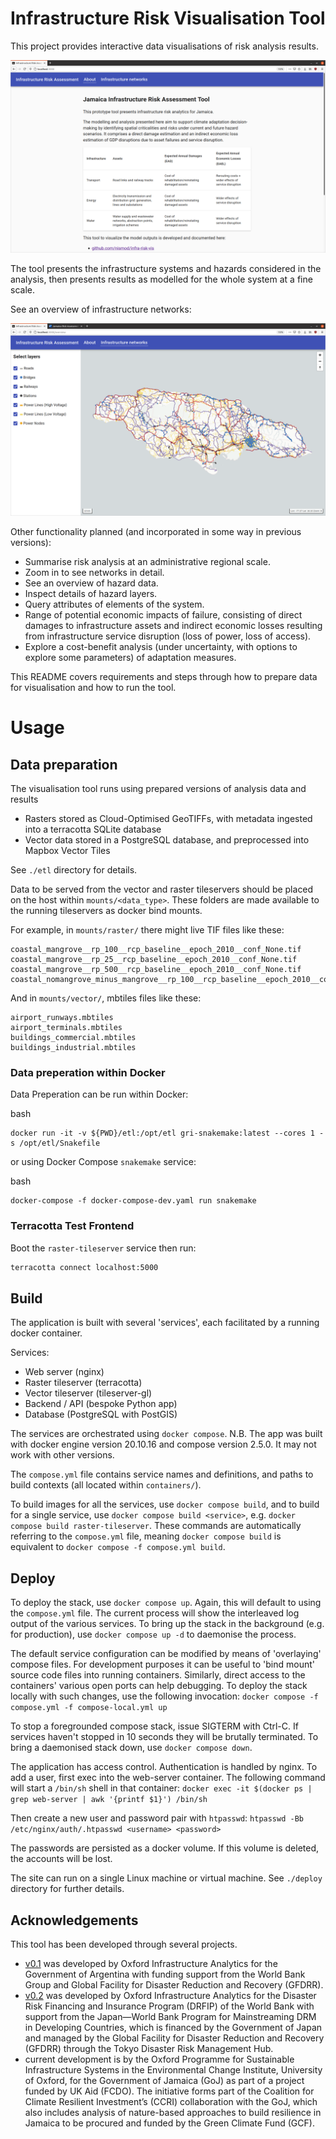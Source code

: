 # Infrastructure Risk Visualisation Tool

This project provides interactive data visualisations of risk analysis results.

![About](images/screenshot-about.png)

The tool presents the infrastructure systems and hazards considered in the
analysis, then presents results as modelled for the whole system at a fine
scale.

See an overview of infrastructure networks:

![Networks](images/screenshot-overview.png)

Other functionality planned (and incorporated in some way in previous versions):

- Summarise risk analysis at an administrative regional scale.
- Zoom in to see networks in detail.
- See an overview of hazard data.
- Inspect details of hazard layers.
- Query attributes of elements of the system.
- Range of potential economic impacts of failure, consisting of direct damages
  to infrastructure assets and indirect economic losses resulting from
  infrastructure service disruption (loss of power, loss of access).
- Explore a cost-benefit analysis (under uncertainty, with options to explore
  some parameters) of adaptation measures.

This README covers requirements and steps through how to prepare data for
visualisation and how to run the tool.

# Usage

## Data preparation

The visualisation tool runs using prepared versions of analysis data and
results
- Rasters stored as Cloud-Optimised GeoTIFFs, with metadata ingested into
  a terracotta SQLite database
- Vector data stored in a PostgreSQL database, and preprocessed into Mapbox
  Vector Tiles

See `./etl` directory for details.

Data to be served from the vector and raster tileservers should be placed on
the host within `mounts/<data_type>`. These folders are made available to the
running tileservers as docker bind mounts.

For example, in `mounts/raster/` there might live TIF files like these:
```
coastal_mangrove__rp_100__rcp_baseline__epoch_2010__conf_None.tif
coastal_mangrove__rp_25__rcp_baseline__epoch_2010__conf_None.tif
coastal_mangrove__rp_500__rcp_baseline__epoch_2010__conf_None.tif
coastal_nomangrove_minus_mangrove__rp_100__rcp_baseline__epoch_2010__conf_None.tif
```

And in `mounts/vector/`, mbtiles files like these:
```
airport_runways.mbtiles
airport_terminals.mbtiles
buildings_commercial.mbtiles
buildings_industrial.mbtiles
```

### Data preperation within Docker

Data Preperation can be run within Docker:

bash
```
docker run -it -v ${PWD}/etl:/opt/etl gri-snakemake:latest --cores 1 -s /opt/etl/Snakefile
```

or using Docker Compose `snakemake` service:

bash
```
docker-compose -f docker-compose-dev.yaml run snakemake
```

### Terracotta Test Frontend

Boot the `raster-tileserver` service then run:

```bash
terracotta connect localhost:5000
```

## Build

The application is built with several 'services', each facilitated by a running
docker container.

Services:
- Web server (nginx)
- Raster tileserver (terracotta)
- Vector tileserver (tileserver-gl)
- Backend / API (bespoke Python app)
- Database (PostgreSQL with PostGIS)

The services are orchestrated using `docker compose`. N.B. The app was built
with docker engine version 20.10.16 and compose version 2.5.0. It may not work
with other versions.

The `compose.yml` file contains service names and definitions, and paths to
build contexts (all located within `containers/`).

To build images for all the services, use `docker compose build`, and to build
for a single service, use `docker compose build <service>`, e.g.
`docker compose build raster-tileserver`. These commands are automatically
referring to the `compose.yml` file, meaning `docker compose build` is
equivalent to `docker compose -f compose.yml build`.

## Deploy

To deploy the stack, use `docker compose up`. Again, this will default to using
the `compose.yml` file. The current process will show the interleaved log
output of the various services. To bring up the stack in the background (e.g.
for production), use `docker compose up -d` to daemonise the process.

The default service configuration can be modified by means of 'overlaying'
compose files. For development purposes it can be useful to 'bind mount' source
code files into running containers. Similarly, direct access to the containers'
various open ports can help debugging. To deploy the stack locally with such
changes, use the following invocation:
`docker compose -f compose.yml -f compose-local.yml up`

To stop a foregrounded compose stack, issue SIGTERM with Ctrl-C. If services
haven't stopped in 10 seconds they will be brutally terminated. To bring a
daemonised stack down, use `docker compose down`.

The application has access control. Authentication is handled by nginx. To add
a user, first exec into the web-server container. The following command will
start a `/bin/sh` shell in that container:
`docker exec -it $(docker ps | grep web-server | awk '{printf $1}') /bin/sh`

Then create a new user and password pair with `htpasswd`:
`htpasswd -Bb /etc/nginx/auth/.htpasswd <username> <password>`

The passwords are persisted as a docker volume. If this volume is deleted, the
accounts will be lost.

The site can run on a single Linux machine or virtual machine. See `./deploy`
directory for further details.

## Acknowledgements

This tool has been developed through several projects.

- [v0.1](https://github.com/oi-analytics/oi-risk-vis/releases/tag/v0.1-argentina)
  was developed by Oxford Infrastructure Analytics for the Government of
  Argentina with funding support from the World Bank Group and Global Facility
  for Disaster Reduction and Recovery (GFDRR).
- [v0.2](https://github.com/oi-analytics/oi-risk-vis/releases/tag/v0.2.0-seasia)
  was developed by Oxford Infrastructure Analytics for the Disaster Risk
  Financing and Insurance Program (DRFIP) of the World Bank with support from
  the Japan&mdash;World Bank Program for Mainstreaming DRM in Developing
  Countries, which is financed by the Government of Japan and managed by the
  Global Facility for Disaster Reduction and Recovery (GFDRR) through the Tokyo
  Disaster Risk Management Hub.
- current development is by the Oxford Programme for Sustainable Infrastructure
  Systems in the Environmental Change Institute, University of Oxford, for the
  Government of Jamaica (GoJ) as part of a project funded by UK Aid (FCDO). The
  initiative forms part of the Coalition for Climate Resilient Investment’s
  (CCRI) collaboration with the GoJ, which also includes analysis of
  nature-based approaches to build resilience in Jamaica to be procured and
  funded by the Green Climate Fund (GCF).
